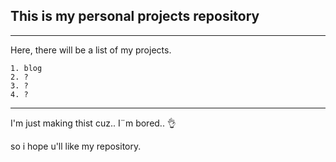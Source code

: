 ## This is my personal projects repository

---

Here, there will be a list of my projects.

    1. blog
    2. ?
    3. ?
    4. ?

---
I'm just making thist cuz.. I¨m bored.. 👌

so i hope u'll like my repository.


